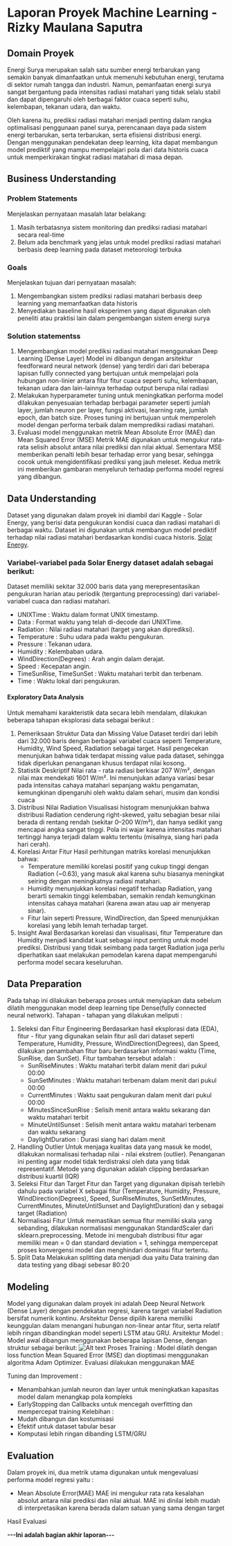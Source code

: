 # Laporan Proyek Machine Learning - Rizky Maulana Saputra

## Domain Proyek

Energi Surya merupakan salah satu sumber energi terbarukan yang semakin banyak dimanfaatkan untuk memenuhi kebutuhan energi, terutama di sektor rumah tangga dan industri. Namun, pemanfaatan energi surya sangat bergantung pada intensitas radiasi matahari yang tidak selalu stabil dan dapat dipengaruhi oleh berbagai faktor cuaca seperti suhu, kelembapan, tekanan udara, dan waktu.

Oleh karena itu, prediksi radiasi matahari menjadi penting dalam rangka optimalisasi penggunaan panel surya, perencanaan daya pada sistem energi terbarukan, serta terbarukan, serta efisiensi distribusi energi. Dengan menggunakan pendekatan deep learning, kita dapat membangun model prediktif yang mampu mempelajari pola dari data historis cuaca untuk memperkirakan tingkat radiasi matahari di masa depan.

<!-- **Rubrik/Kriteria Tambahan (Opsional)**:
- Jelaskan mengapa dan bagaimana masalah tersebut harus diselesaikan
- Menyertakan hasil riset terkait atau referensi. Referensi yang diberikan harus berasal dari sumber yang kredibel dan author yang jelas.
- Format Referensi dapat mengacu pada penulisan sitasi [IEEE](https://journals.ieeeauthorcenter.ieee.org/wp-content/uploads/sites/7/IEEE_Reference_Guide.pdf), [APA](https://www.mendeley.com/guides/apa-citation-guide/) atau secara umum seperti [di sini](https://penerbitdeepublish.com/menulis-buku-membuat-sitasi-dengan-mudah/)
- Sumber yang bisa digunakan [Scholar](https://scholar.google.com/) -->

## Business Understanding

<!-- Pada bagian ini, kamu perlu menjelaskan proses klarifikasi masalah.

Bagian laporan ini mencakup: -->

### Problem Statements

Menjelaskan pernyataan masalah latar belakang:
1. Masih terbatasnya sistem monitoring dan prediksi radiasi matahari secara real-time
2.  Belum ada benchmark yang jelas untuk model prediksi radiasi matahari berbasis deep learning pada dataset meteorologi terbuka

### Goals

Menjelaskan tujuan dari pernyataan masalah:
1. Mengembangkan sistem prediksi radiasi matahari berbasis deep learning yang memanfaatkan data historis
2. Menyediakan baseline hasil eksperimen yang dapat digunakan oleh peneliti atau praktisi lain dalam pengembangan sistem energi surya


<!-- **Rubrik/Kriteria Tambahan (Opsional)**:
- Menambahkan bagian “Solution Statement” yang menguraikan cara untuk meraih goals. Bagian ini dibuat dengan ketentuan sebagai berikut:  -->

### Solution statementss
1. Mengembangkan model prediksi radiasi matahari menggunakan Deep Learning (Dense Layer)
Model ini dibangun dengan arsitektur feedforward neural network (dense) yang terdiri dari dari beberapa lapisan fullly connected yang bertujuan untuk mempelajari pola hubungan non-linier antara fitur fitur cuaca seperti suhu, kelembapan, tekanan udara dan lain-lainnya terhadap output berupa nilai radiasi
2. Melakukan hyperparameter tuning untuk meningkatkan performa model
dilakukan penyesuaian terhadap berbagai parameter seperti jumlah layer, jumlah neuron per layer, fungsi aktivasi, learning rate, jumlah epoch, dan batch size. Proses tuning ini bertujuan untuk memperoleh model dengan performa terbaik dalam memprediksi radiasi matahari.
3. Evaluasi model menggunakan metrik Mean Absolute Error (MAE) dan Mean Squared Error (MSE)
Metrik MAE digunakan untuk mengukur rata-rata selisih absolut antara nilai prediksi dan nilai aktual. Sementara MSE memberikan penalti lebih besar terhadap error yang besar, sehingga cocok untuk mengidentifikasi prediksi yang jauh meleset. Kedua metrik ini memberikan gambaran menyeluruh terhadap performa model regresi yang dibangun.

## Data Understanding
Dataset yang digunakan dalam proyek ini diambil dari Kaggle - Solar Energy, yang berisi data pengukuran kondisi cuaca dan radiasi matahari di berbagai waktu. Dataset ini digunakan untuk membangun model prediktif terhadap nilai radiasi matahari berdasarkan kondisi cuaca historis. 
[Solar Energy](https://www.kaggle.com/datasets/dronio/SolarEnergy).

### Variabel-variabel pada Solar Energy dataset adalah sebagai berikut:
Dataset memiliki sekitar 32.000 baris data yang merepresentasikan pengukuran harian atau periodik (tergantung preprocessing) dari variabel-variabel cuaca dan radiasi matahari.
- UNIXTime : Waktu dalam format UNIX timestamp.
- Data : Format waktu yang telah di-decode dari UNIXTime.
- Radiation : Nilai radiasi matahari (target yang akan diprediksi).
- Temperature : Suhu udara pada waktu pengukuran.
- Pressure : Tekanan udara.
- Humidity : Kelembaban udara.
- WindDirection(Degrees) : Arah angin dalam derajat.
- Speed : Kecepatan angin.
- TimeSunRise, TimeSunSet : Waktu matahari terbit dan terbenam.
- Time : Waktu lokal dari pengukuran.

#### Exploratory Data Analysis
Untuk memahami karakteristik data secara lebih mendalam, dilakukan beberapa tahapan eksplorasi data sebagai berikut :
1. Pemeriksaan Struktur Data dan Missing Value
Dataset terdiri dari lebih dari 32.000 baris dengan berbagai variabel cuaca seperti Temperature, Humidity, Wind Speed, Radiation sebagai target. Hasil pengecekan menunjukan bahwa tidak terdapat missing value pada dataset, sehingga tidak diperlukan penanganan khusus terdapat nilai kosong.
2. Statistik Deskriptif
Nilai rata - rata radiasi berkisar 207 W/m², dengan nilai max mendekati 1601 W/m². Ini menunjukan adanya variasi besar pada intensitas cahaya matahari sepanjang waktu pengamatan, kemungkinan dipengaruhi oleh waktu dalam sehari, musim dan kondisi cuaca
3. Distribusi Nilai Radiation
Visualisasi histogram menunjukkan bahwa distribusi Radiation cenderung right-skewed, yaitu sebagian besar nilai berada di rentang rendah (sekitar 0–200 W/m²), dan hanya sedikit yang mencapai angka sangat tinggi. Pola ini wajar karena intensitas matahari tertinggi hanya terjadi dalam waktu tertentu (misalnya, siang hari pada hari cerah).
4. Korelasi Antar Fitur
Hasil perhitungan matriks korelasi menunjukkan bahwa:
    - Temperature memiliki korelasi positif yang cukup tinggi dengan Radiation (~0.63), yang masuk akal karena suhu biasanya meningkat seiring dengan meningkatnya radiasi matahari.
    - Humidity menunjukkan korelasi negatif terhadap Radiation, yang berarti semakin tinggi kelembaban, semakin rendah kemungkinan intensitas cahaya matahari (karena awan atau uap air menyerap sinar).
    - Fitur lain seperti Pressure, WindDirection, dan Speed menunjukkan korelasi yang lebih lemah terhadap target.
5. Insight Awal
Berdasarkan korelasi dan visualisasi, fitur Temperature dan Humidity menjadi kandidat kuat sebagai input penting untuk model prediksi. Distribusi yang tidak seimbang pada target Radiation juga perlu diperhatikan saat melakukan pemodelan karena dapat mempengaruhi performa model secara keseluruhan.

## Data Preparation
Pada tahap ini dilakukan beberapa proses untuk menyiapkan data sebelum dilatih menggunakan model deep learning tipe Dense(fully connected neural network). Tahapan - tahapan yang dilakukan meliputi :
1. Seleksi dan Fitur Engineering
Berdasarkan hasil eksplorasi data (EDA), fitur - fitur yang digunakan selain fitur asli dari dataset seperti Temperature, Humidity, Pressure, WindDirection(Degrees), dan Speed, dilakukan penambahan fitur baru berdasarkan informasi waktu (Time, SunRise, dan SunSet). Fitur tambahan tersebut adalah :
    - SunRiseMinutes : Waktu matahari terbit dalam menit dari pukul 00:00
    - SunSetMinutes : Waktu matahari terbenam dalam menit dari pukul 00:00
    - CurrentMinutes : Waktu saat pengukuran dalam menit dari pukul 00:00
    - MinutesSinceSunRise : Selisih menit antara waktu sekarang dan waktu matahari terbit
    - MinuteUntilSunset : Selisih menit antara waktu matahari terbenam dan waktu sekarang
    - DaylightDuration : Durasi siang hari dalam menit
2. Handling Outlier
Untuk menjaga kualitas data yang masuk ke model, dilakukan normalisasi terhadap nilai - nilai ekstrem (outlier). Penanganan ini penting agar model tidak terdistraksi oleh data yang tidak representatif. Metode yang digunakan adalah clipping berdasarkan distribusi kuartil (IQR)
3. Seleksi Fitur dan Target
Fitur dan Target yang digunakan dipisah terlebih dahulu pada variabel X sebagai fitur (Temperature, Humidity, Pressure, WindDirection(Degrees), Speed, SunRiseMinutes, SunSetMinutes, CurrentMinutes, MinuteUntilSunset and DaylightDuration) dan y sebagai target (Radiation)
4. Normalisasi Fitur
Untuk memastikan semua fitur memiliki skala yang sebanding, dilakukan normalisasi menggunakan StandardScaler dari sklearn.preprocessing. Metode ini mengubah distribusi fitur agar memiliki mean = 0 dan standard deviation = 1, sehingga mempercepat proses konvergensi model dan menghindari dominasi fitur tertentu.
5. Split Data
Melakukan splitting data menjadi dua yaitu Data training dan data testing yang dibagi sebesar 80:20
<!-- **Rubrik/Kriteria Tambahan (Opsional)**: 
- Menjelaskan proses data preparation yang dilakukan
- Menjelaskan alasan mengapa diperlukan tahapan data preparation tersebut. -->

## Modeling
Model yang digunakan dalam proyek ini adalah Deep Neural Network (Dense Layer) dengan pendekatan regresi, karena target variabel Radiation bersifat numerik kontinu. Arsitektur Dense dipilih karena memiliki keunggulan dalam menangani hubungan non-linear antar fitur, serta relatif lebih ringan dibandingkan model seperti LSTM atau GRU.
Arsitektur Model :
Model awal dibangun menggunakan beberapa lapisan Dense, dengan struktur sebagai berikut:
![Alt text]()
Proses Training :
Model dilatih dengan loss function Mean Squared Error (MSE) dan dioptimasi menggunakan algoritma Adam Optimizer. Evaluasi dilakukan menggunakan MAE

Tuning dan Improvement :
- Menambahkan jumlah neuron dan layer untuk meningkatkan kapasitas model dalam menangkap pola kompleks
- EarlyStopping dan Callbacks untuk mencegah overfitting dan mempercepat training
Kelebihan :
- Mudah dibangun dan kostumisasi
- Efektif untuk dataset tabular besar
- Komputasi lebih ringan dibanding LSTM/GRU

<!-- **Rubrik/Kriteria Tambahan (Opsional)**: 
- Menjelaskan kelebihan dan kekurangan dari setiap algoritma yang digunakan.
- Jika menggunakan satu algoritma pada solution statement, lakukan proses improvement terhadap model dengan hyperparameter tuning. **Jelaskan proses improvement yang dilakukan**.
- Jika menggunakan dua atau lebih algoritma pada solution statement, maka pilih model terbaik sebagai solusi. **Jelaskan mengapa memilih model tersebut sebagai model terbaik**. -->

## Evaluation
Dalam proyek ini, dua metrik utama digunakan untuk mengevaluasi performa model regresi yaitu :
- Mean Absolute Error(MAE)
MAE ini mengukur rata rata kesalahan absolut antara nilai prediksi dan nilai aktual. MAE ini dinilai lebih mudah di interpretasikan karena berada dalam satuan yang sama dengan target

Hasil Evaluasi



<!-- Sebagai contoh, Anda memiih kasus klasifikasi dan menggunakan metrik **akurasi, precision, recall, dan F1 score**. Jelaskan mengenai beberapa hal berikut:
- Penjelasan mengenai metrik yang digunakan
- Menjelaskan hasil proyek berdasarkan metrik evaluasi -->

<!-- Ingatlah, metrik evaluasi yang digunakan harus sesuai dengan konteks data, problem statement, dan solusi yang diinginkan. -->

<!-- **Rubrik/Kriteria Tambahan (Opsional)**: 
- Menjelaskan formula metrik dan bagaimana metrik tersebut bekerja. -->

**---Ini adalah bagian akhir laporan---**

<!-- _Catatan:_
- _Anda dapat menambahkan gambar, kode, atau tabel ke dalam laporan jika diperlukan. Temukan caranya pada contoh dokumen markdown di situs editor [Dillinger](https://dillinger.io/), [Github Guides: Mastering markdown](https://guides.github.com/features/mastering-markdown/), atau sumber lain di internet. Semangat!_
- Jika terdapat penjelasan yang harus menyertakan code snippet, tuliskan dengan sewajarnya. Tidak perlu menuliskan keseluruhan kode project, cukup bagian yang ingin dijelaskan saja. -->

